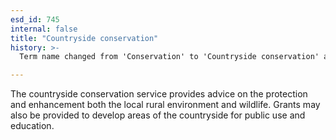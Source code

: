 ```yaml
---
esd_id: 745
internal: false
title: "Countryside conservation"
history: >-
  Term name changed from 'Conservation' to 'Countryside conservation' and scope notes added in version 2.02. Term name changed from 'Countryside conservation' to 'Countryside - conservation' in version 3.00. Name changed to 'Countryside conservation' in version 4.00.

---
```


The countryside conservation service provides advice on the protection and enhancement both the local rural environment and wildlife.  Grants may also be provided to develop areas of the countryside for public use and education.

